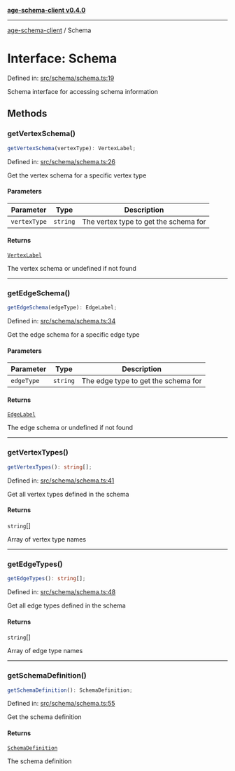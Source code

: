 [**age-schema-client v0.4.0**](../index.md)

***

[age-schema-client](../index.md) / Schema

# Interface: Schema

Defined in: [src/schema/schema.ts:19](https://github.com/standardbeagle/ageSchemaClient/blob/main/src/schema/schema.ts#L19)

Schema interface for accessing schema information

## Methods

### getVertexSchema()

```ts
getVertexSchema(vertexType): VertexLabel;
```

Defined in: [src/schema/schema.ts:26](https://github.com/standardbeagle/ageSchemaClient/blob/main/src/schema/schema.ts#L26)

Get the vertex schema for a specific vertex type

#### Parameters

| Parameter | Type | Description |
| ------ | ------ | ------ |
| `vertexType` | `string` | The vertex type to get the schema for |

#### Returns

[`VertexLabel`](VertexLabel.md)

The vertex schema or undefined if not found

***

### getEdgeSchema()

```ts
getEdgeSchema(edgeType): EdgeLabel;
```

Defined in: [src/schema/schema.ts:34](https://github.com/standardbeagle/ageSchemaClient/blob/main/src/schema/schema.ts#L34)

Get the edge schema for a specific edge type

#### Parameters

| Parameter | Type | Description |
| ------ | ------ | ------ |
| `edgeType` | `string` | The edge type to get the schema for |

#### Returns

[`EdgeLabel`](EdgeLabel.md)

The edge schema or undefined if not found

***

### getVertexTypes()

```ts
getVertexTypes(): string[];
```

Defined in: [src/schema/schema.ts:41](https://github.com/standardbeagle/ageSchemaClient/blob/main/src/schema/schema.ts#L41)

Get all vertex types defined in the schema

#### Returns

`string`[]

Array of vertex type names

***

### getEdgeTypes()

```ts
getEdgeTypes(): string[];
```

Defined in: [src/schema/schema.ts:48](https://github.com/standardbeagle/ageSchemaClient/blob/main/src/schema/schema.ts#L48)

Get all edge types defined in the schema

#### Returns

`string`[]

Array of edge type names

***

### getSchemaDefinition()

```ts
getSchemaDefinition(): SchemaDefinition;
```

Defined in: [src/schema/schema.ts:55](https://github.com/standardbeagle/ageSchemaClient/blob/main/src/schema/schema.ts#L55)

Get the schema definition

#### Returns

[`SchemaDefinition`](SchemaDefinition.md)

The schema definition
